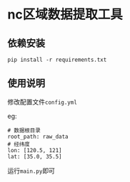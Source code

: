 # nc区域数据提取工具

## 依赖安装

`pip install -r requirements.txt`

## 使用说明

修改配置文件`config.yml`

eg:
```
# 数据根目录
root_path: raw_data
# 经纬度
lon: [120.5, 121]
lat: [35.0, 35.5]
```
 
运行`main.py`即可
